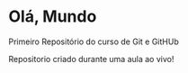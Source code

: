 # Olá, Mundo
 Primeiro Repositório do curso de Git e GitHUb

 Repositorio criado durante uma aula ao vivo!
